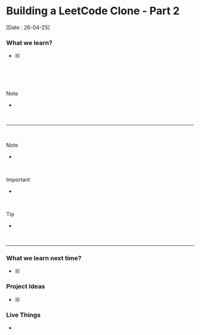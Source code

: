 # Building a LeetCode Clone - Part 2
[Date : 26-04-25]


### What we learn?
- [x]  


<br>


###

<br>

> [!NOTE]
> - 


<br>



---

<br>

> [!NOTE]
> - 

<br> 

> [!IMPORTANT]
> - 

<br>

> [!TIP]
> -

<br>

---

### What we learn next time?
- [x] 


### Project Ideas 
- [x] 




### Live Things
- 
